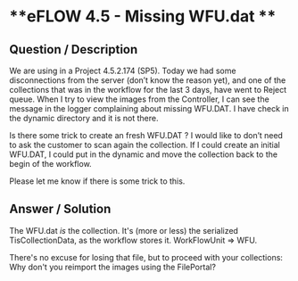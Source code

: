 # **eFLOW 4.5 - Missing WFU.dat ** #

## **Question / Description** ##

We are using in a Project 4.5.2.174 (SP5). Today we had some disconnections from the server (don’t know the reason yet), and one of the collections that was in the workflow  for the last 3 days, have went to Reject queue. When I try to view the images from the Controller, I  can see the message in the logger  complaining about missing WFU.DAT. I have check in the dynamic directory and it is not there. 
 
Is there some trick to create an fresh WFU.DAT ? I would like to don’t need to ask the customer to scan again the collection.  If I could create an initial WFU.DAT, I could put in the dynamic and move the collection back to the begin of the workflow.
 
Please let me know if there is some trick to this.



## **Answer / Solution** ##

The WFU.dat _is_ the collection. It's (more or less) the serialized TisCollectionData, as the workflow stores it. WorkFlowUnit => WFU.

There's no excuse for losing that file, but to proceed with your collections: Why don't you reimport the images using the FilePortal?




























